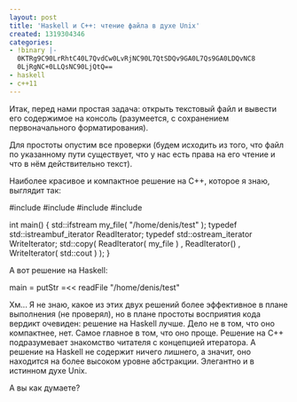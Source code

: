 ```yaml
---
layout: post
title: 'Haskell и C++: чтение файла в духе Unix'
created: 1319304346
categories:
- !binary |-
  0KTRg9C90LrRhtC40L7QvdCw0LvRjNC90L7QtSDQv9GA0L7Qs9GA0LDQvNC8
  0LjRgNC+0LLQsNC90LjQtQ==
- haskell
- c++11
---
```

<!--break-->
Итак, перед нами простая задача: открыть текстовый файл и вывести его содержимое на консоль (разумеется, с сохранением первоначального форматирования). 

Для простоты опустим все проверки (будем исходить из того, что файл по указанному пути существует, что у нас есть права на его чтение и что в нём действительно текст).

Наиболее красивое и компактное решение на C++, которое я знаю, выглядит так:

<cpp>
#include <iostream>
#include <fstream>
#include <iterator>
#include <algorithm>

int main() {
    std::ifstream my_file( "/home/denis/test" );
    typedef std::istreambuf_iterator<char> ReadIterator;
    typedef std::ostream_iterator<char>    WriteIterator;
    std::copy(   ReadIterator( my_file )
               , ReadIterator()
               , WriteIterator( std::cout ) );
}
</cpp>

А вот решение на Haskell:

<hs>
main = putStr =<< readFile "/home/denis/test" 
</hs>

Хм... Я не знаю, какое из этих двух решений более эффективное в плане выполнения (не проверял), но в плане простоты восприятия кода вердикт очевиден: решение на Haskell лучше. Дело не в том, что оно компактнее, нет. Самое главное в том, что оно проще. Решение на C++ подразумевает знакомство читателя с концепцией итератора. А решение на Haskell не содержит ничего лишнего, а значит, оно находится на более высоком уровне абстракции. Элегантно и в истинном духе Unix.

А вы как думаете?
